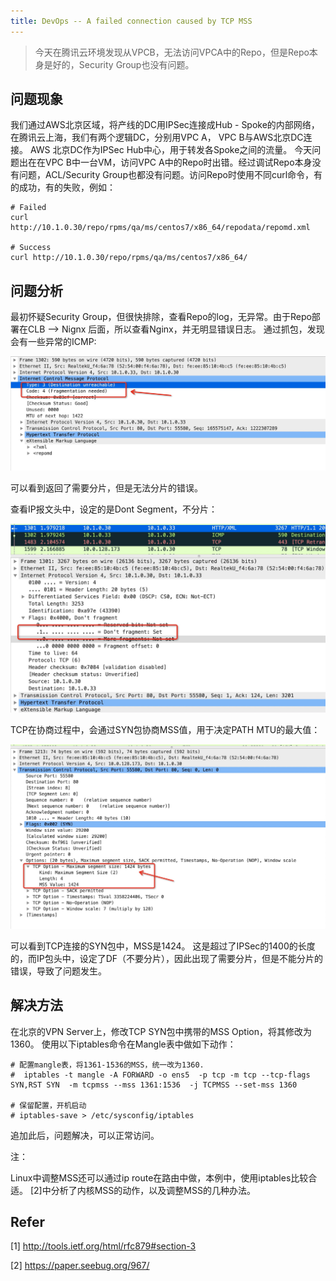 ```yaml
---
title: DevOps -- A failed connection caused by TCP MSS
---
```



> 今天在腾讯云环境发现从VPCB，无法访问VPCA中的Repo，但是Repo本身是好的，Security Group也没有问题。

## 问题现象

我们通过AWS北京区域，将产线的DC用IPSec连接成Hub - Spoke的内部网络，在腾讯云上海，我们有两个逻辑DC，分别用VPC A， VPC B与AWS北京DC连接。 AWS 北京DC作为IPSec Hub中心，用于转发各Spoke之间的流量。 今天问题出在在VPC B中一台VM，访问VPC A中的Repo时出错。经过调试Repo本身没有问题，ACL/Security Group也都没有问题。访问Repo时使用不同curl命令，有的成功，有的失败，例如：

```
# Failed
curl http://10.1.0.30/repo/rpms/qa/ms/centos7/x86_64/repodata/repomd.xml

# Success
curl http://10.1.0.30/repo/rpms/qa/ms/centos7/x86_64/
```





## 问题分析

最初怀疑Security Group，但很快排除，查看Repo的log，无异常。由于Repo部署在CLB --> Nignx 后面，所以查看Nginx，并无明显错误日志。 通过抓包，发现会有一些异常的ICMP:

![3](https://raw.githubusercontent.com/LipingMao/LipingMao.github.io/master/_posts/picture/2019_11_05_3.png)

可以看到返回了需要分片，但是无法分片的错误。



查看IP报文头中，设定的是Dont Segment，不分片：

![1](https://raw.githubusercontent.com/LipingMao/LipingMao.github.io/master/_posts/picture/2019_11_05_1.png)



TCP在协商过程中，会通过SYN包协商MSS值，用于决定PATH MTU的最大值：

![2](https://raw.githubusercontent.com/LipingMao/LipingMao.github.io/master/_posts/picture/2019_11_05_2.png)

可以看到TCP连接的SYN包中，MSS是1424。 这是超过了IPSec的1400的长度的，而IP包头中，设定了DF（不要分片），因此出现了需要分片，但是不能分片的错误，导致了问题发生。



## 解决方法

在北京的VPN Server上，修改TCP SYN包中携带的MSS Option，将其修改为1360。 使用以下iptables命令在Mangle表中做如下动作：

  ```
# 配置mangle表，将1361-1536的MSS，统一改为1360.
#  iptables -t mangle -A FORWARD -o ens5  -p tcp -m tcp --tcp-flags SYN,RST SYN  -m tcpmss --mss 1361:1536  -j TCPMSS --set-mss 1360

# 保留配置，开机启动
# iptables-save > /etc/sysconfig/iptables 
  ```

追加此后，问题解决，可以正常访问。



注：

Linux中调整MSS还可以通过ip route在路由中做，本例中，使用iptables比较合适。 [2]中分析了内核MSS的动作，以及调整MSS的几种办法。



## Refer



[1] http://tools.ietf.org/html/rfc879#section-3

[2] https://paper.seebug.org/967/



